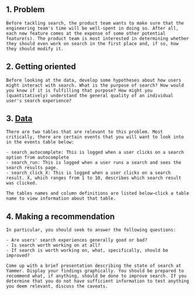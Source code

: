 ## 1. Problem

    Before tackling search, the product team wants to make sure that the engineering team's time will be well-spent in doing so. After all, each new feature comes at the expense of some other potential feature(s). The product team is most interested in determining whether they should even work on search in the first place and, if so, how they should modify it.

## 2. Getting oriented

    Before looking at the data, develop some hypotheses about how users might interact with search. What is the purpose of search? How would you know if it is fulfilling that purpose? How might you (quantitatively) understand the general quality of an individual user's search experience?

## 3. [Data](https://mode.com/sql-tutorial/understanding-search-functionality/#the-data)

    There are two tables that are relevant to this problem. Most critically, there are certain events that you will want to look into in the events table below:

    - search_autocomplete: This is logged when a user clicks on a search option from autocomplete
    - search_run: This is logged when a user runs a search and sees the search results page.
    - search_click_X: This is logged when a user clicks on a search result. X, which ranges from 1 to 10, describes which search result was clicked.

    The tables names and column definitions are listed below—click a table name to view information about that table.    

## 4. Making a recommendation

    In particular, you should seek to answer the following questions:

    - Are users' search experiences generally good or bad?
    - Is search worth working on at all?
    - If search is worth working on, what, specifically, should be improved?
    
    Come up with a brief presentation describing the state of search at Yammer. Display your findings graphically. You should be prepared to recommend what, if anything, should be done to improve search. If you determine that you do not have sufficient information to test anything you deem relevant, discuss the caveats.